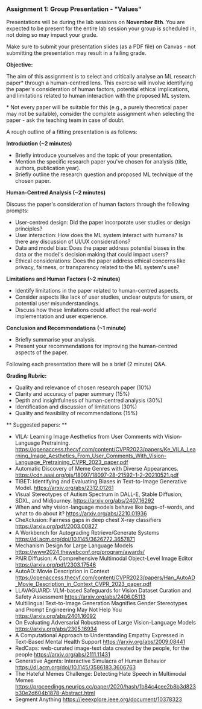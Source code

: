 ### Assignment 1: Group Presentation \- "Values"

Presentations will be during the lab sessions on **November 8th**. You are expected to be present for the entire lab session your group is scheduled in, not doing so may impact your grade.

Make sure to submit your presentation slides (as a PDF file) on Canvas \- not submitting the presentation may result in a failing grade.

**Objective:**

The aim of this assignment is to select and critically analyse an ML research paper\* through a human-centred lens. This exercise will involve identifying the paper's consideration of human factors, potential ethical implications, and limitations related to human interaction with the proposed ML system.

\* Not every paper will be suitable for this (e.g., a purely theoretical paper may not be suitable), consider the complete assignment when selecting the paper \- ask the teaching team in case of doubt.

A rough outline of a fitting presentation is as follows:

**Introduction (\~2 minutes)**

- Briefly introduce yourselves and the topic of your presentation.  
- Mention the specific research paper you've chosen for analysis (title, authors, publication year).  
- Briefly outline the research question and proposed ML technique of the chosen paper.

**Human-Centred Analysis (\~2 minutes)**

Discuss the paper's consideration of human factors through the following prompts:

- User-centred design: Did the paper incorporate user studies or design principles?  
- User interaction: How does the ML system interact with humans? Is there any discussion of UI/UX considerations?  
- Data and model bias: Does the paper address potential biases in the data or the model's decision making that could impact users?  
- Ethical considerations: Does the paper address ethical concerns like privacy, fairness, or transparency related to the ML system's use?

**Limitations and Human Factors (\~2 minutes)**

- Identify limitations in the paper related to human-centred aspects.  
- Consider aspects like lack of user studies, unclear outputs for users, or potential user misunderstandings.  
- Discuss how these limitations could affect the real-world implementation and user experience.

**Conclusion and Recommendations (\~1 minute)**

- Briefly summarise your analysis.  
- Present your recommendations for improving the human-centred aspects of the paper.

Following each presentation there will be a brief (2 minute) Q\&A.

**Grading Rubric:**

- Quality and relevance of chosen research paper (10%)  
- Clarity and accuracy of paper summary (15%)  
- Depth and insightfulness of human-centred analysis (30%)  
- Identification and discussion of limitations (30%)  
- Quality and feasibility of recommendations (15%)

** Suggested papers: ** 

* VILA: Learning Image Aesthetics from User Comments with Vision-Language Pretraining. https://openaccess.thecvf.com/content/CVPR2023/papers/Ke_VILA_Learning_Image_Aesthetics_From_User_Comments_With_Vision-Language_Pretraining_CVPR_2023_paper.pdf
* Automatic Discovery of Meme Genres with Diverse Appearances. https://cdn.aaai.org/ojs/18097/18097-28-21592-1-2-20210521.pdf
* TIBET: Identifying and Evaluating Biases in Text-to-Image Generative Model. https://arxiv.org/abs/2312.01261
* Visual Stereotypes of Autism Spectrum in DALL-E, Stable Diffusion, SDXL, and Midjourney. https://arxiv.org/abs/2407.16292
* When and why vision-language models behave like bags-of-words, and what to do about it? https://arxiv.org/abs/2210.01936
* CheXclusion: Fairness gaps in deep chest X-ray classifiers https://arxiv.org/pdf/2003.00827
* A Workbench for Autograding Retrieve/Generate Systems https://dl.acm.org/doi/10.1145/3626772.3657871
* Mechanism Design for Large Language Models https://www2024.thewebconf.org/program/awards/
* PAIR Diffusion: A Comprehensive Multimodal Object-Level Image Editor https://arxiv.org/pdf/2303.17546
* AutoAD: Movie Description in Context https://openaccess.thecvf.com/content/CVPR2023/papers/Han_AutoAD_Movie_Description_in_Context_CVPR_2023_paper.pdf
* LLAVAGUARD: VLM-based Safeguards for Vision Dataset Curation and Safety Assessment https://arxiv.org/abs/2406.05113
* Multilingual Text-to-Image Generation Magnifies Gender Stereotypes and Prompt Engineering May Not Help You https://arxiv.org/abs/2401.16092
* On Evaluating Adversarial Robustness of Large Vision-Language Models https://arxiv.org/abs/2305.16934
* A Computational Approach to Understanding Empathy Expressed in Text-Based Mental Health Support https://arxiv.org/abs/2009.08441
* RedCaps: web-curated image-text data created by the people, for the people https://arxiv.org/abs/2111.11431
* Generative Agents: Interactive Simulacra of Human Behavior https://dl.acm.org/doi/10.1145/3586183.3606763
* The Hateful Memes Challenge: Detecting Hate Speech in Multimodal Memes https://proceedings.neurips.cc/paper/2020/hash/1b84c4cee2b8b3d823b30e2d604b1878-Abstract.html
* Segment Anything https://ieeexplore.ieee.org/document/10378323